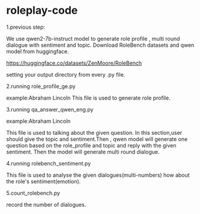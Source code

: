 # roleplay-code

1.previous step:

We use qwen2-7b-instruct model to generate role profile , multi round dialogue with sentiment and topic. 
Download RoleBench datasets and qwen model from huggingface.

https://huggingface.co/datasets/ZenMoore/RoleBench

setting your output directory from every .py file.

2.running role_profile_ge.py

example:Abraham Lincoln
This file is used to generate role profile.

3.running qa_answer_qwen_eng.py

example:Abraham Lincoln

This file is used to talking about the given question.
In this section,user should give the topic and sentiment.Then , qwen model will generate one question based on the role_profile and topic and reply with the given sentiment.
Then the model will generate multi round dialogue.

4.running rolebench_sentiment.py

This file is used to analyse the given dialogues(multi-numbers) how about the role's sentiment(emotion).

5.count_rolebench.py

record the number of dialogues.


